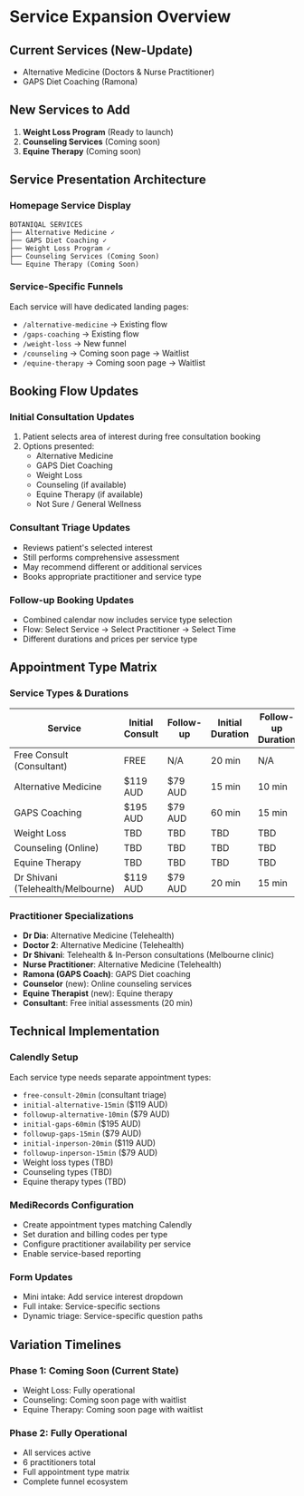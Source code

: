 # Service Expansion Overview

## Current Services (New-Update)
- Alternative Medicine (Doctors & Nurse Practitioner)
- GAPS Diet Coaching (Ramona)

## New Services to Add
1. **Weight Loss Program** (Ready to launch)
2. **Counseling Services** (Coming soon)
3. **Equine Therapy** (Coming soon)

## Service Presentation Architecture

### Homepage Service Display
```
BOTANIQAL SERVICES
├── Alternative Medicine ✓
├── GAPS Diet Coaching ✓
├── Weight Loss Program ✓
├── Counseling Services (Coming Soon)
└── Equine Therapy (Coming Soon)
```

### Service-Specific Funnels
Each service will have dedicated landing pages:
- `/alternative-medicine` → Existing flow
- `/gaps-coaching` → Existing flow
- `/weight-loss` → New funnel
- `/counseling` → Coming soon page → Waitlist
- `/equine-therapy` → Coming soon page → Waitlist

## Booking Flow Updates

### Initial Consultation Updates
1. Patient selects area of interest during free consultation booking
2. Options presented:
   - Alternative Medicine
   - GAPS Diet Coaching
   - Weight Loss
   - Counseling (if available)
   - Equine Therapy (if available)
   - Not Sure / General Wellness

### Consultant Triage Updates
- Reviews patient's selected interest
- Still performs comprehensive assessment
- May recommend different or additional services
- Books appropriate practitioner and service type

### Follow-up Booking Updates
- Combined calendar now includes service type selection
- Flow: Select Service → Select Practitioner → Select Time
- Different durations and prices per service type

## Appointment Type Matrix

### Service Types & Durations
| Service | Initial Consult | Follow-up | Initial Duration | Follow-up Duration |
|---------|----------------|-----------|------------------|-------------------|
| Free Consult (Consultant) | FREE | N/A | 20 min | N/A |
| Alternative Medicine | $119 AUD | $79 AUD | 15 min | 10 min |
| GAPS Coaching | $195 AUD | $79 AUD | 60 min | 15 min |
| Weight Loss | TBD | TBD | TBD | TBD |
| Counseling (Online) | TBD | TBD | TBD | TBD |
| Equine Therapy | TBD | TBD | TBD | TBD |
| Dr Shivani (Telehealth/Melbourne) | $119 AUD | $79 AUD | 20 min | 15 min |

### Practitioner Specializations
- **Dr Dia**: Alternative Medicine (Telehealth)
- **Doctor 2**: Alternative Medicine (Telehealth)
- **Dr Shivani**: Telehealth & In-Person consultations (Melbourne clinic)
- **Nurse Practitioner**: Alternative Medicine (Telehealth)
- **Ramona (GAPS Coach)**: GAPS Diet coaching
- **Counselor** (new): Online counseling services
- **Equine Therapist** (new): Equine therapy
- **Consultant**: Free initial assessments (20 min)

## Technical Implementation

### Calendly Setup
Each service type needs separate appointment types:
- `free-consult-20min` (consultant triage)
- `initial-alternative-15min` ($119 AUD)
- `followup-alternative-10min` ($79 AUD)
- `initial-gaps-60min` ($195 AUD)
- `followup-gaps-15min` ($79 AUD)
- `initial-inperson-20min` ($119 AUD)
- `followup-inperson-15min` ($79 AUD)
- Weight loss types (TBD)
- Counseling types (TBD)
- Equine therapy types (TBD)

### MediRecords Configuration
- Create appointment types matching Calendly
- Set duration and billing codes per type
- Configure practitioner availability per service
- Enable service-based reporting

### Form Updates
- Mini intake: Add service interest dropdown
- Full intake: Service-specific sections
- Dynamic triage: Service-specific question paths

## Variation Timelines

### Phase 1: Coming Soon (Current State)
- Weight Loss: Fully operational
- Counseling: Coming soon page with waitlist
- Equine Therapy: Coming soon page with waitlist

### Phase 2: Fully Operational
- All services active
- 6 practitioners total
- Full appointment type matrix
- Complete funnel ecosystem